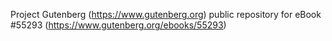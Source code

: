 Project Gutenberg (https://www.gutenberg.org) public repository for
eBook #55293 (https://www.gutenberg.org/ebooks/55293)
